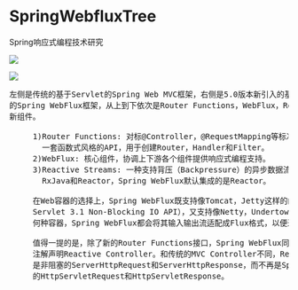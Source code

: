 # SpringWebfluxTree
Spring响应式编程技术研究

![](https://i.imgur.com/SMx98vh.png)

![](https://i.imgur.com/h7CJzh9.png)

<pre>
左侧是传统的基于Servlet的Spring Web MVC框架，右侧是5.0版本新引入的基于Reactive Streams
的Spring WebFlux框架，从上到下依次是Router Functions，WebFlux，Reactive Streams三个
新组件。

     1)Router Functions: 对标@Controller，@RequestMapping等标准的Spring MVC注解，提供
       一套函数式风格的API，用于创建Router，Handler和Filter。
     2)WebFlux: 核心组件，协调上下游各个组件提供响应式编程支持。
     3)Reactive Streams: 一种支持背压（Backpressure）的异步数据流处理标准，主流实现有
       RxJava和Reactor，Spring WebFlux默认集成的是Reactor。

     在Web容器的选择上，Spring WebFlux既支持像Tomcat，Jetty这样的的传统容器（前提是支持
     Servlet 3.1 Non-Blocking IO API），又支持像Netty，Undertow那样的异步容器。不管是
     何种容器，Spring WebFlux都会将其输入输出流适配成Flux<DataBuffer>格式，以便进行统一处理。

     值得一提的是，除了新的Router Functions接口，Spring WebFlux同时支持使用老的Spring MVC
     注解声明Reactive Controller。和传统的MVC Controller不同，Reactive Controller操作的
     是非阻塞的ServerHttpRequest和ServerHttpResponse，而不再是Spring MVC里
     的HttpServletRequest和HttpServletResponse。
</pre>